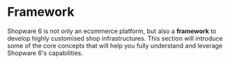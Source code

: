 # Framework

Shopware 6 is not only an ecommerce platform, but also a **framework** to develop highly customised shop infrastructures. This section will introduce some of the core concepts that will help you fully understand and leverage Shopware 6's capabilities.
